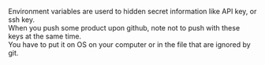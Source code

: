 Environment variables are userd to hidden secret information like API key, or ssh key.  
When you push some product upon github, note not to push with these keys at the same time.  
You have to put it on OS on your computer or in the file that are ignored by git.  
